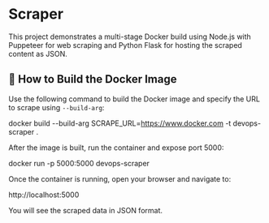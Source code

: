 # Scraper
This project demonstrates a multi-stage Docker build using Node.js with Puppeteer for web scraping and Python Flask for hosting the scraped content as JSON.

## 🚀 How to Build the Docker Image

Use the following command to build the Docker image and specify the URL to scrape using `--build-arg`:

docker build --build-arg SCRAPE_URL=https://www.docker.com -t devops-scraper .

After the image is built, run the container and expose port 5000:

docker run -p 5000:5000 devops-scraper

Once the container is running, open your browser and navigate to:

http://localhost:5000

You will see the scraped data in JSON format.
